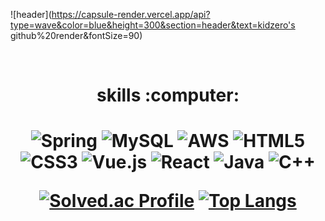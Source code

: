  ![header](https://capsule-render.vercel.app/api?type=wave&color=blue&height=300&section=header&text=kidzero's github%20render&fontSize=90)
 
 
<div align="center">

<br>
<h1>skills :computer:<h1>
 
 ![Spring](https://img.shields.io/badge/spring-%236DB33F.svg?style=for-the-badge&logo=spring&logoColor=white)
  ![MySQL](https://img.shields.io/badge/mysql-%2300f.svg?style=for-the-badge&logo=mysql&logoColor=white)
 ![AWS](https://img.shields.io/badge/AWS-%23FF9900.svg?style=for-the-badge&logo=amazon-aws&logoColor=white)
 ![HTML5](https://img.shields.io/badge/html5-%23E34F26.svg?style=for-the-badge&logo=html5&logoColor=white)
 ![CSS3](https://img.shields.io/badge/css3-%231572B6.svg?style=for-the-badge&logo=css3&logoColor=white)
 ![Vue.js](https://img.shields.io/badge/vuejs-%2335495e.svg?style=for-the-badge&logo=vuedotjs&logoColor=%234FC08D)
 ![React](https://img.shields.io/badge/react-%2320232a.svg?style=for-the-badge&logo=react&logoColor=%2361DAFB)
 ![Java](https://img.shields.io/badge/java-%23ED8B00.svg?style=for-the-badge&logo=java&logoColor=white)
 ![C++](https://img.shields.io/badge/c++-%2300599C.svg?style=for-the-badge&logo=c%2B%2B&logoColor=white) 

[![Solved.ac Profile](http://mazassumnida.wtf/api/generate_badge?boj=dkdud203)](https://solved.ac/dkdud203)
[![Top Langs](https://github-readme-stats.vercel.app/api/top-langs/?username=kidzero00)](https://github.com/kidzero00/github-readme-stats)
</div>
